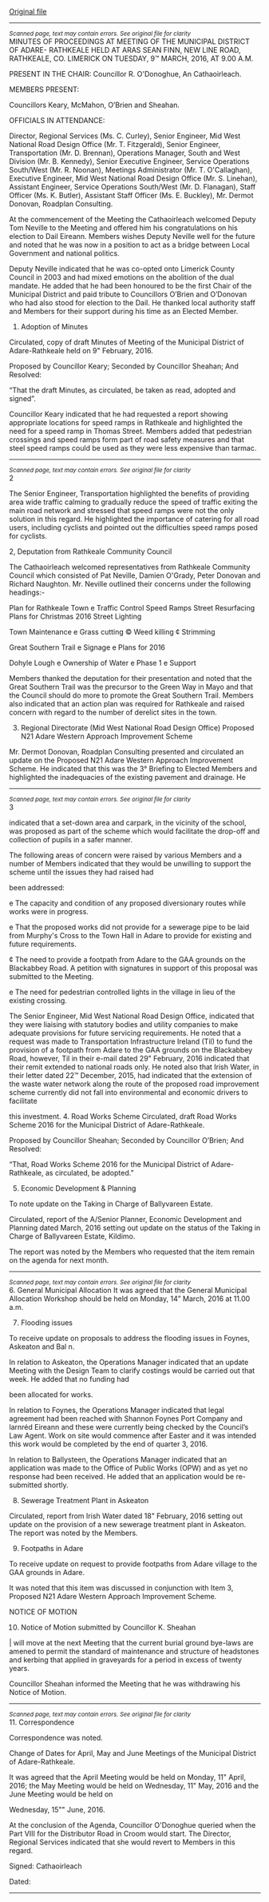 [Original file](https://www.limerick.ie/sites/default/files/media/documents/2017-06/Minutes%20-%20Meeting%20of%20the%20Municipal%20District%20of%20Adare-Rathkeale%20-%209th%20March%202016.pdf)

---
*<small>Scanned page, text may contain errors. See original file for clarity</small>*  
MINUTES OF PROCEEDINGS AT MEETING OF THE MUNICIPAL DISTRICT OF ADARE-
RATHKEALE HELD AT ARAS SEAN FINN, NEW LINE ROAD, RATHKEALE, CO.
LIMERICK ON TUESDAY, 9™ MARCH, 2016, AT 9.00 A.M.

PRESENT IN THE CHAIR: Councillor R. O'Donoghue, An Cathaoirleach.

MEMBERS PRESENT:

Councillors Keary, McMahon, O’Brien and Sheahan.

OFFICIALS IN ATTENDANCE:

Director, Regional Services (Ms. C. Curley), Senior Engineer, Mid West National Road Design Office
(Mr. T. Fitzgerald), Senior Engineer, Transportation (Mr. D. Brennan), Operations Manager, South
and West Division (Mr. B. Kennedy), Senior Executive Engineer, Service Operations South/West
(Mr. R. Noonan), Meetings Administrator (Mr. T. O'Callaghan), Executive Engineer, Mid West
National Road Design Office (Mr. S. Linehan), Assistant Engineer, Service Operations South/West
(Mr. D. Flanagan), Staff Officer (Ms. K. Butler), Assistant Staff Officer (Ms. E. Buckley), Mr. Dermot
Donovan, Roadplan Consulting.

At the commencement of the Meeting the Cathaoirleach welcomed Deputy Tom Neville to the
Meeting and offered him his congratulations on his election to Dail Eireann. Members wishes
Deputy Neville well for the future and noted that he was now in a position to act as a bridge
between Local Government and national politics.

Deputy Neville indicated that he was co-opted onto Limerick County Council in 2003 and had
mixed emotions on the abolition of the dual mandate. He added that he had been honoured to be
the first Chair of the Municipal District and paid tribute to Councillors O’Brien and O’Donovan who
had also stood for election to the Dail. He thanked local authority staff and Members for their
support during his time as an Elected Member.

1. Adoption of Minutes

Circulated, copy of draft Minutes of Meeting of the Municipal District of Adare-Rathkeale held on
9" February, 2016.

Proposed by Councillor Keary;
Seconded by Councillor Sheahan;
And Resolved:

“That the draft Minutes, as circulated, be taken as read, adopted and signed”.

Councillor Keary indicated that he had requested a report showing appropriate locations for speed
ramps in Rathkeale and highlighted the need for a speed ramp in Thomas Street. Members added
that pedestrian crossings and speed ramps form part of road safety measures and that steel speed
ramps could be used as they were less expensive than tarmac.


---
*<small>Scanned page, text may contain errors. See original file for clarity</small>*  
2

The Senior Engineer, Transportation highlighted the benefits of providing area wide traffic calming
to gradually reduce the speed of traffic exiting the main road network and stressed that speed
ramps were not the only solution in this regard. He highlighted the importance of catering for all
road users, including cyclists and pointed out the difficulties speed ramps posed for cyclists.

2, Deputation from Rathkeale Community Council

The Cathaoirleach welcomed representatives from Rathkeale Community Council which consisted
of Pat Neville, Damien O'Grady, Peter Donovan and Richard Naughton. Mr. Neville outlined their
concerns under the following headings:-

Plan for Rathkeale Town
e Traffic Control
Speed Ramps
Street Resurfacing
Plans for Christmas 2016
Street Lighting

Town Maintenance
e Grass cutting
© Weed killing
¢ Strimming

Great Southern Trail
e Signage
e Plans for 2016

Dohyle Lough
e Ownership of Water
e Phase 1
e Support

Members thanked the deputation for their presentation and noted that the Great Southern Trail
was the precursor to the Green Way in Mayo and that the Council should do more to promote the
Great Southern Trail. Members also indicated that an action plan was required for Rathkeale and
raised concern with regard to the number of derelict sites in the town.

3. Regional Directorate (Mid West National Road Design Office)
Proposed N21 Adare Western Approach Improvement Scheme

Mr. Dermot Donovan, Roadplan Consulting presented and circulated an update on the Proposed
N21 Adare Western Approach Improvement Scheme. He indicated that this was the 3° Briefing to
Elected Members and highlighted the inadequacies of the existing pavement and drainage. He


---
*<small>Scanned page, text may contain errors. See original file for clarity</small>*  
3

indicated that a set-down area and carpark, in the vicinity of the school, was proposed as part of
the scheme which would facilitate the drop-off and collection of pupils in a safer manner.

The following areas of concern were raised by various Members and a number of Members
indicated that they would be unwilling to support the scheme until the issues they had raised had

been addressed:

e The capacity and condition of any proposed diversionary routes while works were in
progress.

e That the proposed works did not provide for a sewerage pipe to be laid from Murphy's
Cross to the Town Hall in Adare to provide for existing and future requirements.

¢ The need to provide a footpath from Adare to the GAA grounds on the Blackabbey Road. A
petition with signatures in support of this proposal was submitted to the Meeting.

e The need for pedestrian controlled lights in the village in lieu of the existing crossing.

The Senior Engineer, Mid West National Road Design Office, indicated that they were liaising with
statutory bodies and utility companies to make adequate provisions for future servicing
requirements. He noted that a request was made to Transportation Infrastructure Ireland (Til) to
fund the provision of a footpath from Adare to the GAA grounds on the Blackabbey Road,
however, Til in their e-mail dated 29" February, 2016 indicated that their remit extended to
national roads only. He noted also that Irish Water, in their letter dated 22™ December, 2015, had
indicated that the extension of the waste water network along the route of the proposed road
improvement scheme currently did not fall into environmental and economic drivers to facilitate

this investment.
4. Road Works Scheme
Circulated, draft Road Works Scheme 2016 for the Municipal District of Adare-Rathkeale.

Proposed by Councillor Sheahan;
Seconded by Councillor O’Brien;
And Resolved:

“That, Road Works Scheme 2016 for the Municipal District of Adare-Rathkeale, as circulated, be
adopted.”

5. Economic Development & Planning

To note update on the Taking in Charge of Ballyvareen Estate.

Circulated, report of the A/Senior Planner, Economic Development and Planning dated March,
2016 setting out update on the status of the Taking in Charge of Ballyvareen Estate, Kildimo.

The report was noted by the Members who requested that the item remain on the agenda for
next month.


---
*<small>Scanned page, text may contain errors. See original file for clarity</small>*  
6. General Municipal Allocation
It was agreed that the General Municipal Allocation Workshop should be held on Monday, 14”
March, 2016 at 11.00 a.m.

7. Flooding issues

To receive update on proposals to address the flooding issues in Foynes, Askeaton and
Bal n.

In relation to Askeaton, the Operations Manager indicated that an update Meeting with the
Design Team to clarify costings would be carried out that week. He added that no funding had

been allocated for works.

In relation to Foynes, the Operations Manager indicated that legal agreement had been reached
with Shannon Foynes Port Company and larnréd Eireann and these were currently being checked
by the Council’s Law Agent. Work on site would commence after Easter and it was intended this
work would be completed by the end of quarter 3, 2016.

In relation to Ballysteen, the Operations Manager indicated that an application was made to the
Office of Public Works (OPW) and as yet no response had been received. He added that an
application would be re-submitted shortly.

8. Sewerage Treatment Plant in Askeaton

Circulated, report from Irish Water dated 18" February, 2016 setting out update on the provision
of a new sewerage treatment plant in Askeaton. The report was noted by the Members.

9. Footpaths in Adare

To receive update on request to provide footpaths from Adare village to the
GAA grounds in Adare.

It was noted that this item was discussed in conjunction with Item 3, Proposed N21 Adare Western
Approach Improvement Scheme.

NOTICE OF MOTION

10. Notice of Motion submitted by Councillor K. Sheahan

| will move at the next Meeting that the current burial ground bye-laws are amened to permit
the standard of maintenance and structure of headstones and kerbing that applied in
graveyards for a period in excess of twenty years.

Councillor Sheahan informed the Meeting that he was withdrawing his Notice of Motion.


---
*<small>Scanned page, text may contain errors. See original file for clarity</small>*  
11. Correspondence

Correspondence was noted.

Change of Dates for April, May and June Meetings of the Municipal District of
Adare-Rathkeale.

It was agreed that the April Meeting would be held on Monday, 11" April, 2016; the May Meeting
would be held on Wednesday, 11" May, 2016 and the June Meeting would be held on

Wednesday, 15"" June, 2016.

At the conclusion of the Agenda, Councillor O'Donoghue queried when the Part VIII for the
Distributor Road in Croom would start. The Director, Regional Services indicated that she would
revert to Members in this regard.

Signed:
Cathaoirleach

Dated:


---
